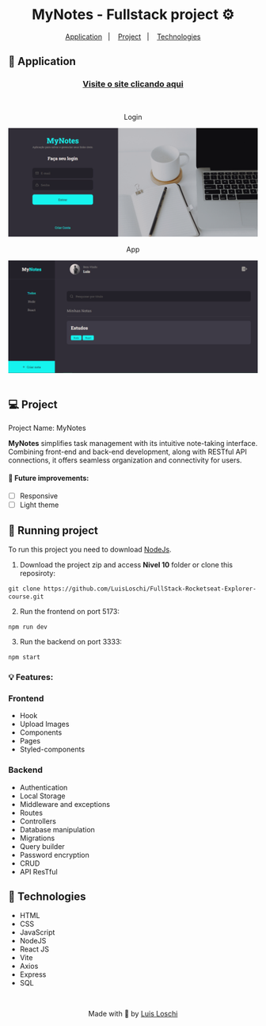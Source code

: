 <h1 align="center">
    MyNotes - Fullstack project ⚙
</h1>

<p align="center">
  <a href="#-Application">Application</a>&nbsp;&nbsp;&nbsp;|&nbsp;&nbsp;&nbsp;
  <a href="#-Project">Project</a>&nbsp;&nbsp;&nbsp;|&nbsp;&nbsp;&nbsp;
  <a href="#-Technologies">Technologies</a>
</p>

## 🔖 Application

<div align="center">
    <h3>
        <a target="_blank" href="https://mynotes-luis-projects-14342dd4.vercel.app/">Visite o site clicando aqui</a>
    </h3>
    <br>
    <p>Login</p>
    <img src="../Nivel_10/Frontend/src/assets/tela principal.png" width=600>
    <p>App</p>
    <img src="../Nivel_10/Frontend/src/assets/App.png" width=600>
</div>

<br>

## 💻 Project
Project Name: MyNotes

<strong>MyNotes</strong> simplifies task management with its intuitive note-taking interface. Combining front-end and back-end development, along with RESTful API connections, it offers seamless organization and connectivity for users.

#### 📅 Future improvements:
- [ ] Responsive
- [ ] Light theme

## 📝 Running project
To run this project you need to download <a href="https://nodejs.org/en">NodeJs</a>.

1.  Download the project zip and access <strong>Nivel 10</strong> folder or clone this reposiroty:
```
git clone https://github.com/LuisLoschi/FullStack-Rocketseat-Explorer-course.git
```

2.  Run the frontend on port 5173:
```
npm run dev
```

3.  Run the backend on port 3333:
```
npm start
```

### 💡 Features:
### Frontend
- Hook
- Upload Images
- Components
- Pages
- Styled-components


### Backend
- Authentication
- Local Storage
- Middleware and exceptions
- Routes
- Controllers
- Database manipulation
- Migrations
- Query builder 
- Password encryption
- CRUD
- API ResTful

## 🚀 Technologies
- HTML
- CSS
- JavaScript
- NodeJS
- React JS
- Vite
- Axios
- Express
- SQL

<br>

<p align="center">
    Made with 💙 by <a href="https://www.linkedin.com/in/luis-loschi/">Luis Loschi</a>
</p>